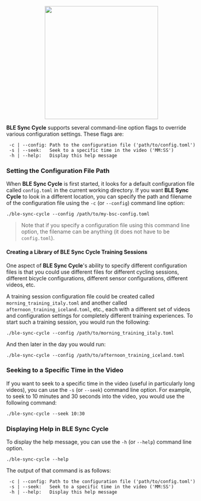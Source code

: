 <p align="center">
<picture><source media="(prefers-color-scheme: dark)" srcset="https://github.com/user-attachments/assets/12027074-e126-48d1-b9e5-25850e39dd62"><source media="(prefers-color-scheme: light)" srcset="https://github.com/user-attachments/assets/12027074-e126-48d1-b9e5-25850e39dd62"><img src="[https://github.com/user-attachments/assets/12027074-e126-48d1-b9e5-25850e39dd62](https://github.com/user-attachments/assets/12027074-e126-48d1-b9e5-25850e39dd62)" width=300></picture>
</p>

**BLE Sync Cycle** supports several command-line option flags to override various configuration settings. These flags are:

```console
 -c | --config: Path to the configuration file ('path/to/config.toml')
 -s | --seek:   Seek to a specific time in the video ('MM:SS')
 -h | --help:   Display this help message
```

### Setting the Configuration File Path

When **BLE Sync Cycle** is first started, it looks for a default configuration file called `config.toml` in the current working directory. If you want  **BLE Sync Cycle** to look in a different location, you can specify the path and filename of the configuration file using the `-c` (or `--config`) command line option:

```console
./ble-sync-cycle --config /path/to/my-bsc-config.toml
```

> Note that if you specify a configuration file using this command line option, the filename can be anything (it does not have to be `config.toml`).

#### Creating a Library of BLE Sync Cycle Training Sessions

One aspect of **BLE Sync Cycle**'s ability to specify different configuration files is that you could use different files for different cycling sessions, different bicycle configurations, different sensor configurations, different videos, etc.

A training session configuration file could be created called `morning_training_italy.toml` and another called `afternoon_training_iceland.toml`, etc., each with a different set of videos and configuration settings for completely different training experiences. To start such a training session, you would run the following:

```console
./ble-sync-cycle --config /path/to/morning_training_italy.toml
```

And then later in the day you would run:

```console
./ble-sync-cycle --config /path/to/afternoon_training_iceland.toml
```

### Seeking to a Specific Time in the Video

If you want to seek to a specific time in the video (useful in particularly long videos), you can use the `-s` (or `--seek`) command line option. For example, to seek to 10 minutes and 30 seconds into the video, you would use the following command:

```console
./ble-sync-cycle --seek 10:30
```

### Displaying Help in **BLE Sync Cycle**

To display the help message, you can use the `-h` (or `--help`) command line option.

```console
./ble-sync-cycle --help
```

The output of that command is as follows:

```console
 -c | --config: Path to the configuration file ('path/to/config.toml')
 -s | --seek:   Seek to a specific time in the video ('MM:SS')
 -h | --help:   Display this help message
```
